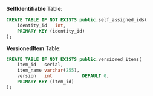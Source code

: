 **SelfIdentifiable** Table:
```sql
CREATE TABLE IF NOT EXISTS public.self_assigned_ids(
    identity_id   int,
    PRIMARY KEY (identity_id)
);
```

**VersionedItem** Table:
```sql
CREATE TABLE IF NOT EXISTS public.versioned_items(
    item_id   serial,
    item_name varchar(255),
    version   int           DEFAULT 0,
    PRIMARY KEY (item_id)
);
```